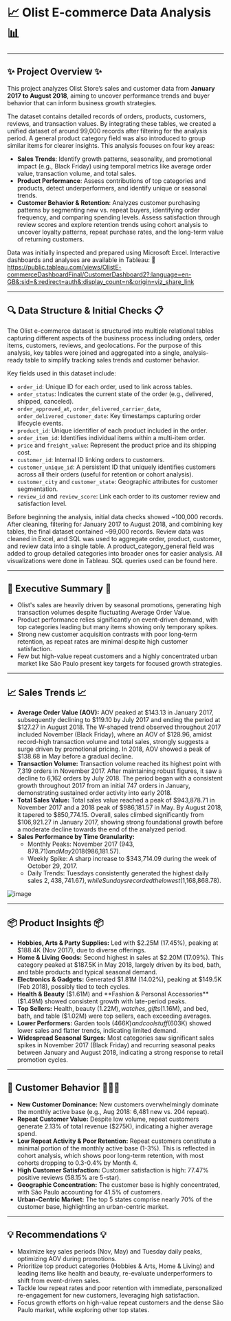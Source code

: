 # 📈 Olist E-commerce Data Analysis 📊

---

## ✨ Project Overview ✨

This project analyzes Olist Store’s sales and customer data from **January 2017 to August 2018**, aiming to uncover performance trends and buyer behavior that can inform business growth strategies.

The dataset contains detailed records of orders, products, customers, reviews, and transaction values. By integrating these tables, we created a unified dataset of around 99,000 records after filtering for the analysis period. A general product category field was also introduced to group similar items for clearer insights. This analysis focuses on four key areas:
* **Sales Trends**: Identify growth patterns, seasonality, and promotional impact (e.g., Black Friday) using temporal metrics like average order value, transaction volume, and total sales.
* **Product Performance**: Assess contributions of top categories and products, detect underperformers, and identify unique or seasonal trends.
* **Customer Behavior & Retention**: Analyzes customer purchasing patterns by segmenting new vs. repeat buyers, identifying order frequency, and comparing spending levels. Assess satisfaction through review scores and explore retention trends using cohort analysis to uncover loyalty patterns, repeat purchase rates, and the long-term value of returning customers.

Data was initially inspected and prepared using Microsoft Excel.
Interactive dashboards and analyses are available in Tableau: 🔗 https://public.tableau.com/views/OlistE-commerceDashboardFinal/CustomerDashboard2?:language=en-GB&:sid=&:redirect=auth&:display_count=n&:origin=viz_share_link

---

## 🔍 Data Structure & Initial Checks 📋

The Olist e-commerce dataset is structured into multiple relational tables capturing different aspects of the business process including orders, order items, customers, reviews, and geolocations. For the purpose of this analysis, key tables were joined and aggregated into a single, analysis-ready table to simplify tracking sales trends and customer behavior.

Key fields used in this dataset include:

* `order_id`: Unique ID for each order, used to link across tables.
* `order_status`: Indicates the current state of the order (e.g., delivered, shipped, canceled).
* `order_approved_at`, `order_delivered_carrier_date`, `order_delivered_customer_date`: Key timestamps capturing order lifecycle events.
* `product_id`: Unique identifier of each product included in the order.
* `order_item_id`: Identifies individual items within a multi-item order.
* `price` and `freight_value`: Represent the product price and its shipping cost.
* `customer_id`: Internal ID linking orders to customers.
* `customer_unique_id`: A persistent ID that uniquely identifies customers across all their orders (useful for retention or cohort analysis).
* `customer_city` and `customer_state`: Geographic attributes for customer segmentation.
* `review_id` and `review_score`: Link each order to its customer review and satisfaction level.

Before beginning the analysis, initial data checks showed ~100,000 records. After cleaning, filtering for January 2017 to August 2018, and combining key tables, the final dataset contained ~99,000 records. Review data was cleaned in Excel, and SQL was used to aggregate order, product, customer, and review data into a single table. A product_category_general field was added to group detailed categories into broader ones for easier analysis. All visualizations were done in Tableau. SQL queries used can be found here.

---

## 🌟 Executive Summary 🌟

* Olist's sales are heavily driven by seasonal promotions, generating high transaction volumes despite fluctuating Average Order Value.
* Product performance relies significantly on event-driven demand, with top categories leading but many items showing only temporary spikes.
* Strong new customer acquisition contrasts with poor long-term retention, as repeat rates are minimal despite high customer satisfaction.
* Few but high-value repeat customers and a highly concentrated urban market like São Paulo present key targets for focused growth strategies.

---

## 📈 Sales Trends 📈

* **Average Order Value (AOV):** AOV peaked at $143.13 in January 2017, subsequently declining to $119.10 by July 2017 and ending the period at $127.27 in August 2018. The W-shaped trend observed throughout 2017 included November (Black Friday), where an AOV of $128.96, amidst record-high transaction volume and total sales, strongly suggests a surge driven by promotional pricing. In 2018, AOV showed a peak of $138.68 in May before a gradual decline.
* **Transaction Volume:** Transaction volume reached its highest point with 7,319 orders in November 2017. After maintaining robust figures, it saw a decline to 6,162 orders by July 2018. The period began with a consistent growth throughout 2017 from an initial 747 orders in January, demonstrating sustained order activity into early 2018.
* **Total Sales Value:** Total sales value reached a peak of $943,878.71 in November 2017 and a 2018 peak of $986,181.57 in May. By August 2018, it tapered to $850,774.15. Overall, sales climbed significantly from $106,921.27 in January 2017, showing strong foundational growth before a moderate decline towards the end of the analyzed period.
* **Sales Performance by Time Granularity:**
    * Monthly Peaks: November 2017 ($943,878.71) and May 2018 ($986,181.57).
    * Weekly Spike: A sharp increase to $343,714.09 during the week of October 29, 2017.
    * Daily Trends: Tuesdays consistently generated the highest daily sales $2,438,741.67), while Sundays recorded the lowest ($1,168,868.78).
  
![image](https://github.com/user-attachments/assets/38c79258-2d66-486b-b139-eec2cb6ac9ba)

---

## 📦 Product Insights 📦

* **Hobbies, Arts & Party Supplies:** Led with $2.25M (17.45%), peaking at $188.4K (Nov 2017), due to diverse offerings.
* **Home & Living Goods:** Second highest in sales at $2.20M (17.09%). This category peaked at $187.5K in May 2018, largely driven by its bed, bath, and table products and typical seasonal demand.
* **Electronics & Gadgets:** Generated $1.81M (14.02%), peaking at $149.5K (Feb 2018), possibly tied to tech cycles.
* **Health & Beauty** ($1.61M) and **Fashion & Personal Accessories** ($1.49M) showed consistent growth with late-period peaks.
* **Top Sellers:** Health, beauty ($1.22M), watches, gifts ($1.16M), and bed, bath, and table ($1.02M) were top sellers, each exceeding averages.
* **Lower Performers:** Garden tools ($466K) and cool stuff ($603K) showed lower sales and flatter trends, indicating limited demand.
* **Widespread Seasonal Surges:** Most categories saw significant sales spikes in November 2017 (Black Friday) and recurring seasonal peaks between January and August 2018, indicating a strong response to retail promotion cycles.

---

## 🤝 Customer Behavior 🧑‍🤝‍🧑

* **New Customer Dominance:** New customers overwhelmingly dominate the monthly active base (e.g., Aug 2018: 6,481 new vs. 204 repeat).
* **Repeat Customer Value:** Despite low volume, repeat customers generate 2.13% of total revenue ($275K), indicating a higher average spend.
* **Low Repeat Activity & Poor Retention:** Repeat customers constitute a minimal portion of the monthly active base (1-3%). This is reflected in cohort analysis, which shows poor long-term retention, with most cohorts dropping to 0.3-0.4% by Month 4.
* **High Customer Satisfaction:** Customer satisfaction is high: 77.47% positive reviews (58.15% are 5-star).
* **Geographic Concentration:** The customer base is highly concentrated, with São Paulo accounting for 41.5% of customers.
* **Urban-Centric Market:** The top 5 states comprise nearly 70% of the customer base, highlighting an urban-centric market.

---

## 💡 Recommendations 💡

* Maximize key sales periods (Nov, May) and Tuesday daily peaks, optimizing AOV during promotions.
* Prioritize top product categories (Hobbies & Arts, Home & Living) and leading items like health and beauty, re-evaluate underperformers to shift from event-driven sales.
* Tackle low repeat rates and poor retention with immediate, personalized re-engagement for new customers, leveraging high satisfaction.
* Focus growth efforts on high-value repeat customers and the dense São Paulo market, while exploring other top states.
